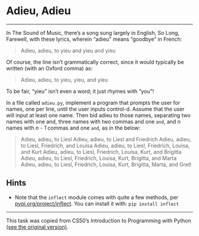 # Adieu, Adieu

---

In The Sound of Music, there’s a song sung largely in English, So Long, Farewell, with these lyrics, wherein “adieu” means “goodbye” in French:

>Adieu, adieu, to yieu and yieu and yieu

Of course, the line isn’t grammatically correct, since it would typically be written (with an Oxford comma) as:

>Adieu, adieu, to yieu, yieu, and yieu

To be fair, “yieu” isn’t even a word; it just rhymes with “you”!

In a file called `adieu.py`, implement a program that prompts the user for names, one per line, until the user inputs control-d. Assume that the user will input at least one name. Then bid adieu to those names, separating two names with one and, three names with two commas and one `and`, and *n* names with *n - 1* commas and one `and`, as in the below:

>Adieu, adieu, to Liesl
>Adieu, adieu, to Liesl and Friedrich
>Adieu, adieu, to Liesl, Friedrich, and Louisa
>Adieu, adieu, to Liesl, Friedrich, Louisa, and Kurt
>Adieu, adieu, to Liesl, Friedrich, Louisa, Kurt, and Brigitta
>Adieu, adieu, to Liesl, Friedrich, Louisa, Kurt, Brigitta, and Marta
>Adieu, adieu, to Liesl, Friedrich, Louisa, Kurt, Brigitta, Marta, and Gretl

## Hints

- Note that the `inflect` module comes with quite a few methods, per [pypi.org/project/inflect](pypi.org/project/inflect). You can install it with: `pip install inflect`

---

This task was copied from CS50’s Introduction to Programming with Python
[(see the original version)](https://cs50.harvard.edu/python/2022/psets/4/adieu/).
